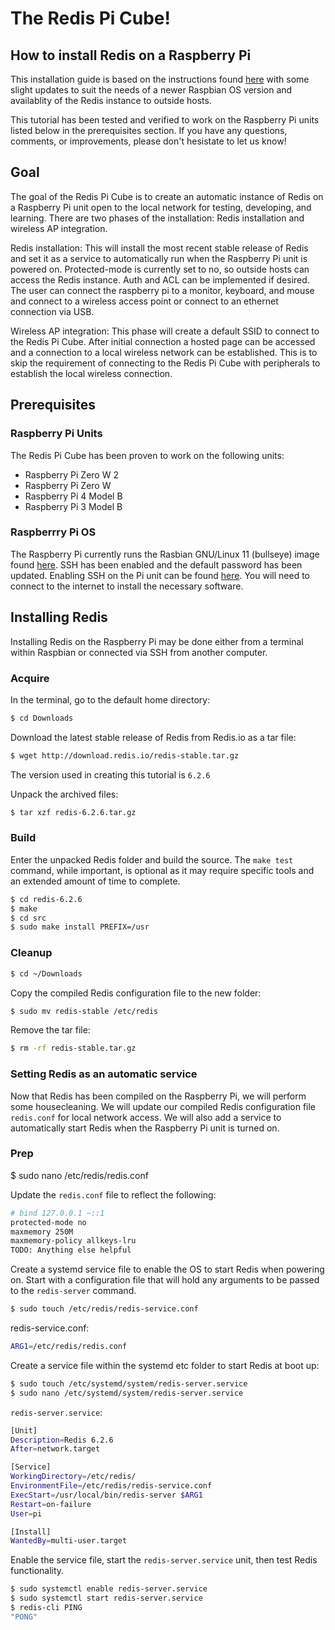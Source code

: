 # The Redis Pi Cube!
## How to install Redis on a Raspberry Pi

This installation guide is based on the instructions found [here](https://habilisbest.com/install-redis-on-your-raspberrypi) with some slight updates to suit the needs of a newer Raspbian OS version and availablity of the Redis instance to outside hosts.

This tutorial has been tested and verified to work on the Raspberry Pi units listed below in the prerequisites section.  If you have any questions, comments, or improvements, please don't hesistate to let us know!

## Goal
The goal of the Redis Pi Cube is to create an automatic instance of Redis on a Raspberry Pi unit open to the local network for testing, developing, and learning.  There are two phases of the installation: Redis installation and wireless AP integration.

Redis installation:
This will install the most recent stable release of Redis and set it as a service to automatically run when the Raspberry Pi unit is powered on.  Protected-mode is currently set to no, so outside hosts can access the Redis instance. Auth and ACL can be implemented if desired.  The user can connect the raspberry pi to a monitor, keyboard, and mouse and connect to a wireless access point or connect to an ethernet connection via USB.

Wireless AP integration:
This phase will create a default SSID to connect to the Redis Pi Cube.  After initial connection a hosted page can be accessed and a connection to a local wireless network can be established. This is to skip the requirement of connecting to the Redis Pi Cube with peripherals to establish the local wireless connection.

## Prerequisites

### Raspberry Pi Units
The Redis Pi Cube has been proven to work on the following units:
- Raspberry Pi Zero W 2
- Raspberry Pi Zero W
- Raspberry Pi 4 Model B
- Raspberry Pi 3 Model B

### Raspberrry Pi OS
The Raspberry Pi currently runs the Rasbian GNU/Linux 11 (bullseye) image found [here](https://www.raspberrypi.com/news/raspberry-pi-os-debian-bullseye/).  SSH has been enabled and the default password has been updated. Enabling SSH on the Pi unit can be found [here](https://linuxize.com/post/how-to-enable-ssh-on-raspberry-pi/). You will need to connect to the internet to install the necessary software.



## Installing Redis
Installing Redis on the Raspberry Pi may be done either from a terminal within Raspbian or connected via SSH from another computer.

### Acquire

In the terminal, go to the default home directory:

```bash
$ cd Downloads
```

Download the latest stable release of Redis from Redis.io as a tar file:

```bash
$ wget http://download.redis.io/redis-stable.tar.gz
```

The version used in creating this tutorial is `6.2.6`

Unpack the archived files:
```bash
$ tar xzf redis-6.2.6.tar.gz
```

### Build

Enter the unpacked Redis folder and build the source. The `make test` command, while important, is optional as it may require specific tools and an extended amount of time to complete.

```bash
$ cd redis-6.2.6
$ make
$ cd src
$ sudo make install PREFIX=/usr
```

### Cleanup
```bash
$ cd ~/Downloads
```
Copy the compiled Redis configuration file to the new folder:
```bash
$ sudo mv redis-stable /etc/redis
```

Remove the tar file:
```bash
$ rm -rf redis-stable.tar.gz
```

### Setting Redis as an automatic service

Now that Redis has been compiled on the Raspberry Pi, we will perform some housecleaning. We will update our compiled Redis configuration file `redis.conf` for local network access. We will also add a service to automatically start Redis when the Raspberry Pi unit is turned on.

### Prep 

$ sudo nano /etc/redis/redis.conf

Update the `redis.conf` file to reflect the following:

```bash
# bind 127.0.0.1 ~::1 
protected-mode no
maxmemory 250M
maxmemory-policy allkeys-lru
TODO: Anything else helpful
```

Create a systemd service file to enable the OS to start Redis when powering on. Start with a configuration file that will hold any arguments to be passed to the `redis-server` command.

```bash
$ sudo touch /etc/redis/redis-service.conf
```

redis-service.conf:
```bash
ARG1=/etc/redis/redis.conf
```

Create a service file within the systemd etc folder to start Redis at boot up:
```bash
$ sudo touch /etc/systemd/system/redis-server.service
$ sudo nano /etc/systemd/system/redis-server.service
```

`redis-server.service`: 
```bash
[Unit]
Description=Redis 6.2.6
After=network.target

[Service]
WorkingDirectory=/etc/redis/
EnvironmentFile=/etc/redis/redis-service.conf
ExecStart=/usr/local/bin/redis-server $ARG1
Restart=on-failure
User=pi

[Install]
WantedBy=multi-user.target
```

Enable the service file, start the `redis-server.service` unit, then test Redis functionality.
```bash
$ sudo systemctl enable redis-server.service
$ sudo systemctl start redis-server.service
$ redis-cli PING
"PONG"
```
